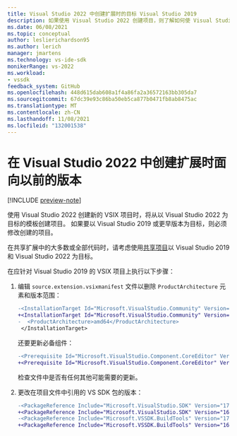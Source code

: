 ```yaml
---
title: Visual Studio 2022 中创建扩展时的目标 Visual Studio 2019
description: 如果使用 Visual Studio 2022 创建项目，则了解如何使 Visual Studio 扩展与 Visual Studio 2019 一起工作。
ms.date: 06/08/2021
ms.topic: conceptual
author: leslierichardson95
ms.author: lerich
manager: jmartens
ms.technology: vs-ide-sdk
monikerRange: vs-2022
ms.workload:
- vssdk
feedback_system: GitHub
ms.openlocfilehash: 448d615dab608a1f4a86fa2a36572163bb305da7
ms.sourcegitcommit: 67dc39e93c86ba50eb5ca877b0471fb8ab8475ac
ms.translationtype: MT
ms.contentlocale: zh-CN
ms.lasthandoff: 11/08/2021
ms.locfileid: "132001538"
---
```

# <a name="target-a-previous-version-when-creating-an-extension-in-visual-studio-2022"></a>在 Visual Studio 2022 中创建扩展时面向以前的版本

[!INCLUDE [preview-note](../includes/preview-note.md)]

使用 Visual Studio 2022 创建新的 VSIX 项目时，将从以 Visual Studio 2022 为目标的模板创建项目。 如果要以 Visual Studio 2019 或更早版本为目标，则必须修改创建的项目。

在共享扩展中的大多数或全部代码时，请考虑使用[共享项目](update-visual-studio-extension.md#use-shared-projects-for-multi-targeting)以 Visual Studio 2019 和 Visual Studio 2022 为目标。

在应针对 Visual Studio 2019 的 VSIX 项目上执行以下步骤：

1. 编辑 `source.extension.vsixmanifest` 文件以删除 `ProductArchitecture` 元素和版本范围：

    ```diff
    -<InstallationTarget Id="Microsoft.VisualStudio.Community" Version="[17.0,18.0)">
    +<InstallationTarget Id="Microsoft.VisualStudio.Community" Version="[16.0,17.0)">
    -  <ProductArchitecture>amd64</ProductArchitecture>
     </InstallationTarget>
    ```

   还要更新必备组件：

    ```diff
    -<Prerequisite Id="Microsoft.VisualStudio.Component.CoreEditor" Version="[17.0,18.0)" DisplayName="Visual Studio core editor" />
    +<Prerequisite Id="Microsoft.VisualStudio.Component.CoreEditor" Version="[16.0,17.0)" DisplayName="Visual Studio core editor" />
    ```

    检查文件中是否有任何其他可能需要的更新。

1. 更改在项目文件中引用的 VS SDK 包的版本：

    ```diff
    -<PackageReference Include="Microsoft.VisualStudio.SDK" Version="17.0.0-preview.1" />
    +<PackageReference Include="Microsoft.VisualStudio.SDK" Version="16.0.206" />
    -<PackageReference Include="Microsoft.VSSDK.BuildTools" Version="17.0.63-preview.1" />
    +<PackageReference Include="Microsoft.VSSDK.BuildTools" Version="16.10.32" />
    ```
